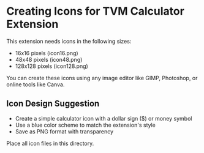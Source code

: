 # Creating Icons for TVM Calculator Extension

This extension needs icons in the following sizes:
- 16x16 pixels (icon16.png)
- 48x48 pixels (icon48.png)
- 128x128 pixels (icon128.png)

You can create these icons using any image editor like GIMP, Photoshop, or online tools like Canva.

## Icon Design Suggestion
- Create a simple calculator icon with a dollar sign ($) or money symbol
- Use a blue color scheme to match the extension's style
- Save as PNG format with transparency

Place all icon files in this directory.
